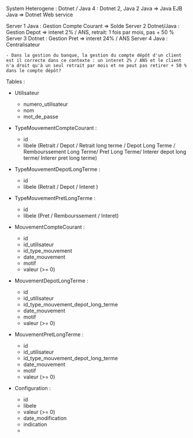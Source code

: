 System Heterogene : 
Dotnet / Java
4 : Dotnet 2, Java 2 
Java => Java EJB
Java => Dotnet Web service

Server 1 Java  : Gestion Compte Courant => Solde
Server 2 Dotnet/Java  : Gestion Depot => interet 2% / ANS, retrait: 1 fois par mois, pas + 50 %
Server 3 Dotnet  : Gestion Pret => interet 24% / ANS
Server 4 Java : Centralisateur

	- Dans la gestion du banque, la gestion du compte dépôt d'un client est il correcte dans ce contexte : un interet 2% / ANS et le client n'a droit qu'à un seul retrait par mois et ne peut pas retirer + 50 % dans le compte dépôt?


Tables : 
- Utilisateur
	- numero_utilisateur
	- nom
	- mot_de_passe

- TypeMouvementCompteCourant : 
	- id
	- libele (Retrait / Depot / Retrait long terme / Depot Long Terme / Rembourssement Long Terme/ Pret  Long Terme/ Interer depot long terme/ Interer pret long terme)
	
- TypeMouvementDepotLongTerme : 
	- id
	- libele (Retrait / Depot / Interet )

- TypeMouvementPretLongTerme : 
	- id
	- libele (Pret / Rembourssement / Interet)


- MouvementCompteCourant : 
	- id
	- id_utilisateur
	- id_type_mouvement
	- date_mouvement
	- motif
	- valeur (>= 0)
	
- MouvementDepotLongTerme :
	- id
	- id_utilisateur
	- id_type_mouvement_depot_long_terme
	- date_mouvement
	- motif
	- valeur (>= 0)
	
- MouvementPretLongTerme :
	- id
	- id_utilisateur
	- id_type_mouvement_depot_long_terme
	- date_mouvement
	- motif
	- valeur (>= 0)

- Configuration : 
	- id
	- libele
	- valeur (>= 0)
	- date_modification
	- indication
	- 